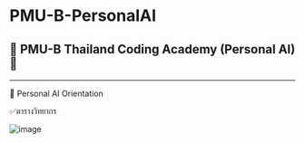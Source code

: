# PMU-B-PersonalAI
## 💙 PMU-B Thailand Coding Academy (Personal AI) 💙
------
🌿 Personal AI Orientation 

✅ตารางวิทยากร 

![image](https://scontent.fbkk7-3.fna.fbcdn.net/v/t39.30808-6/400355658_10159776510273316_3585851930483073037_n.jpg?stp=cp6_dst-jpg&_nc_cat=101&ccb=1-7&_nc_sid=5f2048&_nc_eui2=AeF4YrAoiGr_oyFPdWV4OsbL7YMVINDIp_vtgxUg0Min-zU1bvlfTvmE37cINTZinlk3XUlDZSI6cuan8dj1dNr1&_nc_ohc=X8lx2Bsm4UQAX8-KB2M&_nc_ht=scontent.fbkk7-3.fna&oh=00_AfDVMZfdWoF6ANtPjgyXVwjosBUW-Cf4pBZ1_Cae3LU6vQ&oe=65600A5C)
